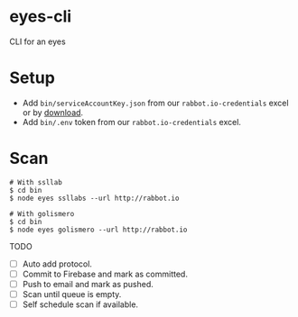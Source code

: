 # eyes-cli
CLI for an eyes

# Setup
- Add `bin/serviceAccountKey.json` from our `rabbot.io-credentials` excel or by [download](https://console.firebase.google.com/project/eyes-c4e79/settings/serviceaccounts/adminsdk).
- Add `bin/.env` token from our `rabbot.io-credentials` excel.

# Scan
```shell
# With ssllab
$ cd bin
$ node eyes ssllabs --url http://rabbot.io

# With golismero
$ cd bin
$ node eyes golismero --url http://rabbot.io
```

TODO
- [ ] Auto add protocol.
- [ ] Commit to Firebase and mark as committed.
- [ ] Push to email and mark as pushed.
- [ ] Scan until queue is empty.
- [ ] Self schedule scan if available.